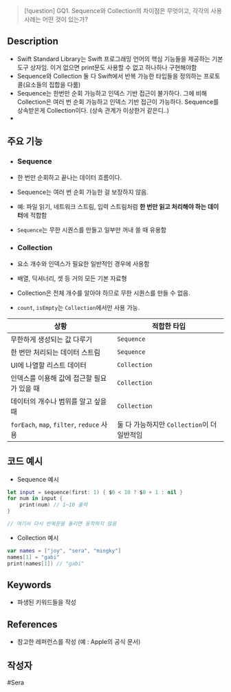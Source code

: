 >[!question]
>GQ1. Sequence와 Collection의 차이점은 무엇이고, 각각의 사용 사례는 어떤 것이 있는가?

## Description
- Swift Standard Library는 Swift 프로그래밍 언어의 핵심 기능들을 제공하는 기본 도구 상자임. 이거 없으면 print문도 사용할 수 없고 하나하나 구현해야함
- Sequence와 Collection 둘 다 Swift에서 반복 가능한 타입들을 정의하는 프로토콜(요소들의 집합을 다룸)
- Sequence는 한번만 순회 가능하고 인덱스 기반 접근이 불가하다. 그에 비해 Collection은 여러 번 순회 가능하고 인덱스 기반 접근이 가능하다.  Sequence를 상속받은게 Collection이다. (상속 관계가 이상한거 같은디..)
- 

## 주요 기능
+ ###  Sequence
- 한 번만 순회하고 끝나는 데이터 흐름이다. 
- Sequence는 여러 번 순회 가능한 걸 보장하지 않음.
- 예: 파일 읽기, 네트워크 스트림, 입력 스트림처럼 **한 번만 읽고 처리해야 하는 데이터**에 적합함
- `Sequence`는 무한 시퀀스를 만들고 일부만 꺼내 쓸 때 유용함

- ###  Collection
- 요소 개수와 인덱스가 필요한 일반적인 경우에 사용함
-  배열, 딕셔너리, 셋 등 거의 모든 기본 자료형
- Collection은 전체 개수를 알아야 하므로 무한 시퀀스를 만들 수 없음.
- `count`, `isEmpty`는 `Collection`에서만 사용 가능.

|상황|적합한 타입|
|---|---|
|무한하게 생성되는 값 다루기|`Sequence`|
|한 번만 처리되는 데이터 스트림|`Sequence`|
|UI에 나열할 리스트 데이터|`Collection`|
|인덱스를 이용해 값에 접근할 필요가 있을 때|`Collection`|
|데이터의 개수나 범위를 알고 싶을 때|`Collection`|
|`forEach`, `map`, `filter`, `reduce` 사용|둘 다 가능하지만 `Collection`이 더 일반적임|

## 코드 예시
- Sequence 예시 
```swift
let input = sequence(first: 1) { $0 < 10 ? $0 + 1 : nil }
for num in input {
    print(num) // 1~10 출력
}

// 여기서 다시 반복문을 돌리면 동작하지 않음

```
- Collection 예시 
```swift
var names = ["joy", "sera", "mingky"]
names[1] = "gabi"
print(names[1]) // "gabi"

```
## Keywords
+ 파생된 키워드들을 작성

## References
- 참고한 레퍼런스를 작성 (예 : Apple의 공식 문서)

## 작성자
#Sera 